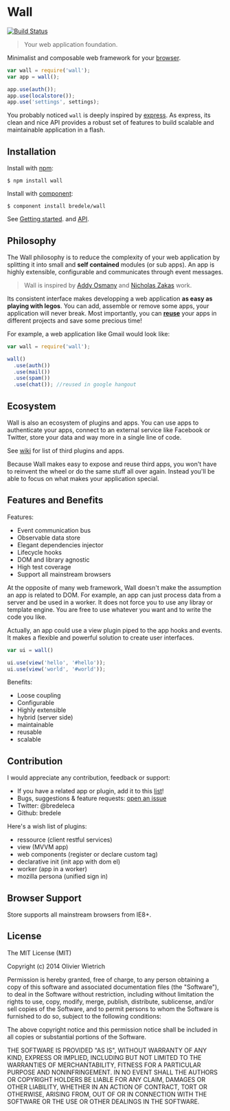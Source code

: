 # Wall

[![Build Status](https://travis-ci.org/bredele/wall.png?branch=master)](https://travis-ci.org/bredele/wall)

  > Your web application foundation.

  Minimalist and composable web framework for your [browser](#browser-support).  

```js
var wall = require('wall');
var app = wall();

app.use(auth());
app.use(localstore());
app.use('settings', settings);
```

  You probably noticed `wall` is deeply inspired by [express](https://github.com/visionmedia/express). As express, its clean and nice API provides a robust set of features to build scalable and maintainable application in a flash.

## Installation

  Install with [npm](http://nodejs.org):

    $ npm install wall

  Install with [component](http://component.io):

    $ component install bredele/wall

See [Getting started](https://github.com/bredele/wall/wiki/Getting-started).
and [API](https://github.com/bredele/wall/wiki/API-Reference).

## Philosophy

  The Wall philosophy is to reduce the complexity of your web application by splitting it into small and **self contained** modules (or sub apps). An app is highly extensible, configurable and communicates through event messages. 

  > Wall is inspired by [Addy Osmany](http://addyosmani.com/largescalejavascript/) and [Nicholas Zakas](http://www.slideshare.net/nzakas/scalable-javascript-application-architecture-2012) work.

  Its consistent interface makes developping a web application **as easy as playing with legos**. You can add, assemble or remove some apps, your application will never break. Most importantly, you can **[reuse](#ecosystem)** your apps in different projects and save some precious time!

  For example, a web application like Gmail would look like:

```js
var wall = require('wall');

wall()
  .use(auth())
  .use(mail())
  .use(spam())
  .use(chat()); //reused in google hangout
```

<!-- ```
 > views
   - auth.js
   - mail.js
   - spam.js
   - chat.js
```

```
 > auth
   - view.js
 > mail
   - view.js
 > spam
   - view.js
 > chat
   - view.js
```
 -->

## Ecosystem

  Wall is also an ecosystem of plugins and apps. You can use apps to authenticate your apps, connect to an external service like Facebook or Twitter, store your data and way more in a single line of code. 

  See [wiki](https://github.com/bredele/wall/wiki/Plugins-and-apps) for list of third plugins and apps.

  Because Wall makes easy to expose and reuse third apps, you won't have to reinvent the wheel or do the same stuff all over again. Instead you'll be able to focus on what makes your application special.

## Features and Benefits

Features:

  - Event communication bus
  - Observable data store
  - Elegant dependencies injector
  - Lifecycle hooks
  - DOM and library agnostic
  - High test coverage
  - Support all mainstream browsers

At the opposite of many web framework, Wall doesn't make the assumption an app is related to DOM. For example, an app can just process data from a server and be used in a worker.
It does not force you to use any libray or template engine. You are free to use whatever you want and to write the code you like. 

Actually, an app could use a view plugin piped to the app hooks and events. It makes a flexible and powerful solution to create user interfaces.

```js
var ui = wall()

ui.use(view('hello', '#hello'));
ui.use(view('world', '#world'));
```

Benefits:

  - Loose coupling
  - Configurable
  - Highly extensible
  - hybrid (server side)
  - maintainable
  - reusable
  - scalable

## Contribution
I would appreciate any contribution, feedback or support:
   - If you have a related app or plugin, add it to this [list](https://github.com/bredele/wall/wiki/Plugins-and-apps)!
   - Bugs, suggestions & feature requests: [open an issue](https://github.com/bredele/wall/issues)
   - Twitter: @bredeleca
   - Github: bredele

Here's a wish list of plugins:
  - ressource (client restful services)
  - view (MVVM app)
  - web components (register or declare custom tag)
  - declarative init (init app with dom el)
  - worker (app in a worker)
  - mozilla persona (unified sign in)

## Browser Support

Store supports all mainstream browsers from IE8+.

## License

  The MIT License (MIT)

  Copyright (c) 2014 <Olivier Wietrich> Olivier Wietrich

  Permission is hereby granted, free of charge, to any person obtaining a copy
  of this software and associated documentation files (the "Software"), to deal
  in the Software without restriction, including without limitation the rights
  to use, copy, modify, merge, publish, distribute, sublicense, and/or sell
  copies of the Software, and to permit persons to whom the Software is
  furnished to do so, subject to the following conditions:

  The above copyright notice and this permission notice shall be included in
  all copies or substantial portions of the Software.

  THE SOFTWARE IS PROVIDED "AS IS", WITHOUT WARRANTY OF ANY KIND, EXPRESS OR
  IMPLIED, INCLUDING BUT NOT LIMITED TO THE WARRANTIES OF MERCHANTABILITY,
  FITNESS FOR A PARTICULAR PURPOSE AND NONINFRINGEMENT. IN NO EVENT SHALL THE
  AUTHORS OR COPYRIGHT HOLDERS BE LIABLE FOR ANY CLAIM, DAMAGES OR OTHER
  LIABILITY, WHETHER IN AN ACTION OF CONTRACT, TORT OR OTHERWISE, ARISING FROM,
  OUT OF OR IN CONNECTION WITH THE SOFTWARE OR THE USE OR OTHER DEALINGS IN
  THE SOFTWARE.
